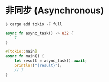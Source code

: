 # 非同步 (Asynchronous)

```rs
$ cargo add tokio -F full
```

```rs
async fn async_task() -> u32 {
    7
}

#[tokio::main]
async fn main() {
    let result = async_task().await;
    println!("{result}");
    // 7
}
```

